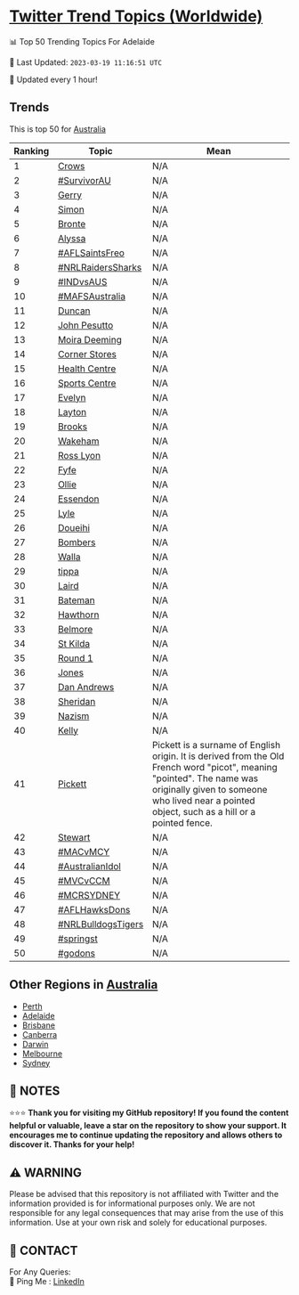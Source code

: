 [Twitter Trend Topics (Worldwide)](https://github.com/ErcinDedeoglu/Twitter-Trend-Topics)
==========


📊 Top 50 Trending Topics For Adelaide

📆 Last Updated: `2023-03-19 11:16:51 UTC`

🔧 Updated every 1 hour!


## Trends

This is top 50 for [Australia](</Australia>)

| Ranking | Topic | Mean |
| ------- | ------------ | ------------ |
| 1 | [Crows](http://twitter.com/search?q=Crows) | N/A |
| 2 | [#SurvivorAU](http://twitter.com/search?q=%23SurvivorAU) | N/A |
| 3 | [Gerry](http://twitter.com/search?q=Gerry) | N/A |
| 4 | [Simon](http://twitter.com/search?q=Simon) | N/A |
| 5 | [Bronte](http://twitter.com/search?q=Bronte) | N/A |
| 6 | [Alyssa](http://twitter.com/search?q=Alyssa) | N/A |
| 7 | [#AFLSaintsFreo](http://twitter.com/search?q=%23AFLSaintsFreo) | N/A |
| 8 | [#NRLRaidersSharks](http://twitter.com/search?q=%23NRLRaidersSharks) | N/A |
| 9 | [#INDvsAUS](http://twitter.com/search?q=%23INDvsAUS) | N/A |
| 10 | [#MAFSAustralia](http://twitter.com/search?q=%23MAFSAustralia) | N/A |
| 11 | [Duncan](http://twitter.com/search?q=Duncan) | N/A |
| 12 | [John Pesutto](http://twitter.com/search?q=John+Pesutto) | N/A |
| 13 | [Moira Deeming](http://twitter.com/search?q=Moira+Deeming) | N/A |
| 14 | [Corner Stores](http://twitter.com/search?q=Corner+Stores) | N/A |
| 15 | [Health Centre](http://twitter.com/search?q=Health+Centre) | N/A |
| 16 | [Sports Centre](http://twitter.com/search?q=Sports+Centre) | N/A |
| 17 | [Evelyn](http://twitter.com/search?q=Evelyn) | N/A |
| 18 | [Layton](http://twitter.com/search?q=Layton) | N/A |
| 19 | [Brooks](http://twitter.com/search?q=Brooks) | N/A |
| 20 | [Wakeham](http://twitter.com/search?q=Wakeham) | N/A |
| 21 | [Ross Lyon](http://twitter.com/search?q=Ross+Lyon) | N/A |
| 22 | [Fyfe](http://twitter.com/search?q=Fyfe) | N/A |
| 23 | [Ollie](http://twitter.com/search?q=Ollie) | N/A |
| 24 | [Essendon](http://twitter.com/search?q=Essendon) | N/A |
| 25 | [Lyle](http://twitter.com/search?q=Lyle) | N/A |
| 26 | [Doueihi](http://twitter.com/search?q=Doueihi) | N/A |
| 27 | [Bombers](http://twitter.com/search?q=Bombers) | N/A |
| 28 | [Walla](http://twitter.com/search?q=Walla) | N/A |
| 29 | [tippa](http://twitter.com/search?q=tippa) | N/A |
| 30 | [Laird](http://twitter.com/search?q=Laird) | N/A |
| 31 | [Bateman](http://twitter.com/search?q=Bateman) | N/A |
| 32 | [Hawthorn](http://twitter.com/search?q=Hawthorn) | N/A |
| 33 | [Belmore](http://twitter.com/search?q=Belmore) | N/A |
| 34 | [St Kilda](http://twitter.com/search?q=St+Kilda) | N/A |
| 35 | [Round 1](http://twitter.com/search?q=Round+1) | N/A |
| 36 | [Jones](http://twitter.com/search?q=Jones) | N/A |
| 37 | [Dan Andrews](http://twitter.com/search?q=Dan+Andrews) | N/A |
| 38 | [Sheridan](http://twitter.com/search?q=Sheridan) | N/A |
| 39 | [Nazism](http://twitter.com/search?q=Nazism) | N/A |
| 40 | [Kelly](http://twitter.com/search?q=Kelly) | N/A |
| 41 | [Pickett](http://twitter.com/search?q=Pickett) | Pickett is a surname of English origin. It is derived from the Old French word "picot", meaning "pointed". The name was originally given to someone who lived near a pointed object, such as a hill or a pointed fence. |
| 42 | [Stewart](http://twitter.com/search?q=Stewart) | N/A |
| 43 | [#MACvMCY](http://twitter.com/search?q=%23MACvMCY) | N/A |
| 44 | [#AustralianIdol](http://twitter.com/search?q=%23AustralianIdol) | N/A |
| 45 | [#MVCvCCM](http://twitter.com/search?q=%23MVCvCCM) | N/A |
| 46 | [#MCRSYDNEY](http://twitter.com/search?q=%23MCRSYDNEY) | N/A |
| 47 | [#AFLHawksDons](http://twitter.com/search?q=%23AFLHawksDons) | N/A |
| 48 | [#NRLBulldogsTigers](http://twitter.com/search?q=%23NRLBulldogsTigers) | N/A |
| 49 | [#springst](http://twitter.com/search?q=%23springst) | N/A |
| 50 | [#godons](http://twitter.com/search?q=%23godons) | N/A |



## Other Regions in [Australia](</Australia>)

* [Perth](</Australia/Perth.md>)
* [Adelaide](</Australia/Adelaide.md>)
* [Brisbane](</Australia/Brisbane.md>)
* [Canberra](</Australia/Canberra.md>)
* [Darwin](</Australia/Darwin.md>)
* [Melbourne](</Australia/Melbourne.md>)
* [Sydney](</Australia/Sydney.md>)



## 📝 NOTES

⭐⭐⭐ **Thank you for visiting my GitHub repository! If you found the content helpful or valuable, leave a star on the repository to show your support. It encourages me to continue updating the repository and allows others to discover it. Thanks for your help!**


## ⚠️ WARNING

Please be advised that this repository is not affiliated with Twitter and the information provided is for informational purposes only. We are not responsible for any legal consequences that may arise from the use of this information. Use at your own risk and solely for educational purposes.


## 📨 CONTACT

 For Any Queries:  
            🏓 Ping Me : [LinkedIn](https://www.linkedin.com/in/ercindedeoglu/)
